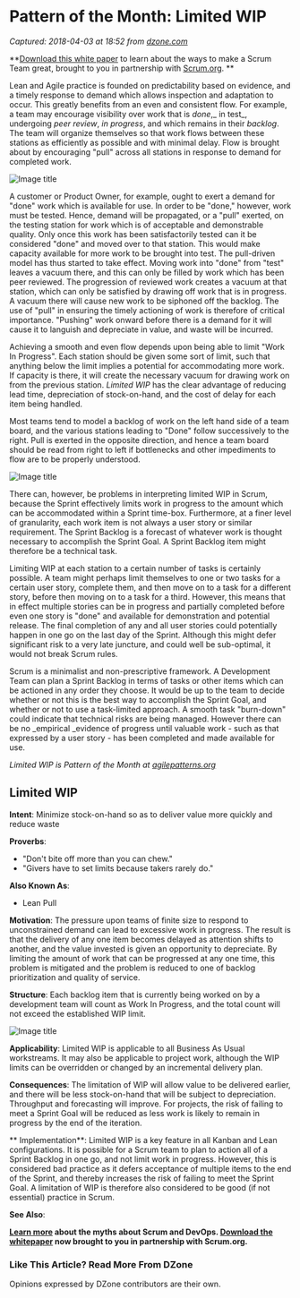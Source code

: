 # Pattern of the Month: Limited WIP

_Captured: 2018-04-03 at 18:52 from [dzone.com](https://dzone.com/articles/pattern-of-the-month-limited-wip)_

**[Download this white paper](https://dzone.com/go?i=283441&u=https%3A%2F%2Fwww.scrum.org%2Fresources%2Fcharacteristics-great-scrum-team-0%3Futm_source%3DDZone%26utm_medium%3DArticle%26utm_campaign%3Dcharacteristics-whitepaper%2520) to learn about the ways to make a Scrum Team great, brought to you in partnership with [Scrum.org](https://dzone.com/go?i=283441&u=https%3A%2F%2Fwww.scrum.org%2FAbout%2FAll-Articles%2FarticleType%2FArticleView%2FarticleId%2F1029%2FCharacteristics-of-a-Great-Scrum-Team%3Futm_source%3DDZone%26utm_medium%3DArticle%26utm_campaign%3DGreatScrumTeam). **

Lean and Agile practice is founded on predictability based on evidence, and a timely response to demand which allows inspection and adaptation to occur. This greatly benefits from an even and consistent flow. For example, a team may encourage visibility over work that is _done_,_ in test_, undergoing _peer review_, _in progress_, and which remains in their _backlog_. The team will organize themselves so that work flows between these stations as efficiently as possible and with minimal delay. Flow is brought about by encouraging "pull" across all stations in response to demand for completed work.

![Image title](https://dzone.com/storage/temp/8619342-581px-kanban-board-example.jpg)

A customer or Product Owner, for example, ought to exert a demand for "done" work which is available for use. In order to be "done," however, work must be tested. Hence, demand will be propagated, or a "pull" exerted, on the testing station for work which is of acceptable and demonstrable quality. Only once this work has been satisfactorily tested can it be considered "done" and moved over to that station. This would make capacity available for more work to be brought into test. The pull-driven model has thus started to take effect. Moving work into "done" from "test" leaves a vacuum there, and this can only be filled by work which has been peer reviewed. The progression of reviewed work creates a vacuum at that station, which can only be satisfied by drawing off work that is in progress. A vacuum there will cause new work to be siphoned off the backlog. The use of "pull" in ensuring the timely actioning of work is therefore of critical importance. "Pushing" work onward before there is a demand for it will cause it to languish and depreciate in value, and waste will be incurred.

Achieving a smooth and even flow depends upon being able to limit "Work In Progress". Each station should be given some sort of limit, such that anything below the limit implies a potential for accommodating more work. If capacity is there, it will create the necessary vacuum for drawing work on from the previous station. _Limited WIP_ has the clear advantage of reducing lead time, depreciation of stock-on-hand, and the cost of delay for each item being handled.

Most teams tend to model a backlog of work on the left hand side of a team board, and the various stations leading to "Done" follow successively to the right. Pull is exerted in the opposite direction, and hence a team board should be read from right to left if bottlenecks and other impediments to flow are to be properly understood.

![Image title](https://dzone.com/storage/temp/8619347-scrum-task-board-example.jpg)

There can, however, be problems in interpreting limited WIP in Scrum, because the Sprint effectively limits work in progress to the amount which can be accommodated within a Sprint time-box. Furthermore, at a finer level of granularity, each work item is not always a user story or similar requirement. The Sprint Backlog is a forecast of whatever work is thought necessary to accomplish the Sprint Goal. A Sprint Backlog item might therefore be a technical task.

Limiting WIP at each station to a certain number of tasks is certainly possible. A team might perhaps limit themselves to one or two tasks for a certain user story, complete them, and then move on to a task for a different story, before then moving on to a task for a third. However, this means that in effect multiple stories can be in progress and partially completed before even one story is "done" and available for demonstration and potential release. The final completion of any and all user stories could potentially happen in one go on the last day of the Sprint. Although this might defer significant risk to a very late juncture, and could well be sub-optimal, it would not break Scrum rules.

Scrum is a minimalist and non-prescriptive framework. A Development Team can plan a Sprint Backlog in terms of tasks or other items which can be actioned in any order they choose. It would be up to the team to decide whether or not this is the best way to accomplish the Sprint Goal, and whether or not to use a task-limited approach. A smooth task "burn-down" could indicate that technical risks are being managed. However there can be no _empirical _evidence of progress until valuable work - such as that expressed by a user story - has been completed and made available for use.

_Limited WIP is Pattern of the Month at [agilepatterns.org](http://www.agilepatterns.org)_

## Limited WIP

**Intent**: Minimize stock-on-hand so as to deliver value more quickly and reduce waste

**Proverbs**:

  * "Don't bite off more than you can chew."
  * "Givers have to set limits because takers rarely do."

**Also Known As**:

  * Lean Pull

**Motivation**: The pressure upon teams of finite size to respond to unconstrained demand can lead to excessive work in progress. The result is that the delivery of any one item becomes delayed as attention shifts to another, and the value invested is given an opportunity to depreciate. By limiting the amount of work that can be progressed at any one time, this problem is mitigated and the problem is reduced to one of backlog prioritization and quality of service.

**Structure**: Each backlog item that is currently being worked on by a development team will count as Work In Progress, and the total count will not exceed the established WIP limit.

![Image title](https://dzone.com/storage/temp/8604510-limitedwip.png)

**Applicability**: Limited WIP is applicable to all Business As Usual workstreams. It may also be applicable to project work, although the WIP limits can be overridden or changed by an incremental delivery plan.

**Consequences**: The limitation of WIP will allow value to be delivered earlier, and there will be less stock-on-hand that will be subject to depreciation. Throughput and forecasting will improve. For projects, the risk of failing to meet a Sprint Goal will be reduced as less work is likely to remain in progress by the end of the iteration.

** Implementation**: Limited WIP is a key feature in all Kanban and Lean configurations. It is possible for a Scrum team to plan to action all of a Sprint Backlog in one go, and not limit work in progress. However, this is considered bad practice as it defers acceptance of multiple items to the end of the Sprint, and thereby increases the risk of failing to meet the Sprint Goal. A limitation of WIP is therefore also considered to be good (if not essential) practice in Scrum.

**See Also**:

**[Learn more](https://dzone.com/go?i=259322&u=https%3A%2F%2Fwww.scrum.org%2Fresources%2Fconvergence-scrum-and-devops%3Futm_source%3Ddzone%26utm_medium%3Ddevops) about the myths about Scrum and DevOps. [Download the whitepaper](https://dzone.com/go?i=259322&u=https%3A%2F%2Fwww.scrum.org%2Fresources%2Fconvergence-scrum-and-devops%3Futm_source%3Ddzone%26utm_medium%3Ddevops) now brought to you in partnership with Scrum.org.**

### Like This Article? Read More From DZone

Opinions expressed by DZone contributors are their own.
